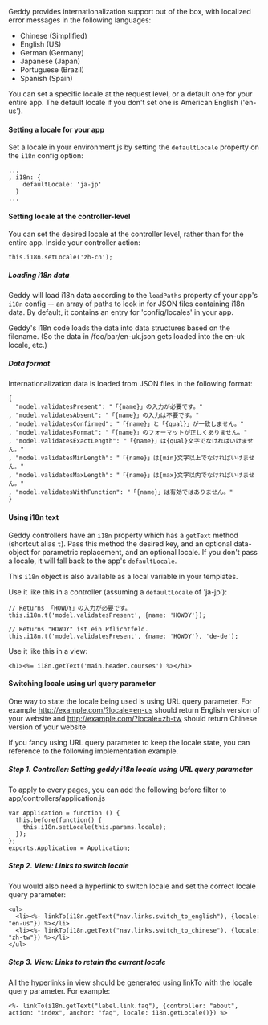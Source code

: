 Geddy provides internationalization support out of the box, with localized error messages in the following languages:

* Chinese (Simplified)
* English (US)
* German (Germany)
* Japanese (Japan)
* Portuguese (Brazil)
* Spanish (Spain)

You can set a specific locale at the request level, or a default one for your entire app. The default locale if you don't set one is American English ('en-us').

#### Setting a locale for your app

Set a locale in your environment.js by setting the `defaultLocale` property on the `i18n` config option:

    ...
    , i18n: {
        defaultLocale: 'ja-jp'
      }
    ...

#### Setting locale at the controller-level

You can set the desired locale at the controller level, rather than for the entire app. Inside your controller action:

    this.i18n.setLocale('zh-cn');

##### Loading i18n data

Geddy will load i18n data according to the `loadPaths` property of your app's `i18n` config -- an array of paths to look in for JSON files containing i18n data. By default, it contains an entry for 'config/locales' in your app.

Geddy's i18n code loads the data into data structures based on the filename. (So the data in /foo/bar/en-uk.json gets loaded into the en-uk locale, etc.)

##### Data format

Internationalization data is loaded from JSON files in the following format:

    {
      "model.validatesPresent": "「{name}」の入力が必要です。"
    , "model.validatesAbsent": "「{name}」の入力は不要です。"
    , "model.validatesConfirmed": "「{name}」と「{qual}」が一致しません。"
    , "model.validatesFormat": "「{name}」のフォーマットが正しくありません。"
    , "model.validatesExactLength": "「{name}」は{qual}文字でなければいけません。"
    , "model.validatesMinLength": "「{name}」は{min}文字以上でなければいけません。"
    , "model.validatesMaxLength": "「{name}」は{max}文字以内でなければいけません。"
    , "model.validatesWithFunction": "「{name}」は有効ではありません。"
    }

#### Using i18n text

Geddy controllers have an `i18n` property which has a `getText` method (shortcut alias `t`). Pass this method the desired key, and an optional data-object for parametric replacement, and an optional locale. If you don't pass a locale, it will fall back to the app's `defaultLocale`.

This `i18n` object is also available as a local variable in your templates.

Use it like this in a controller (assuming a `defaultLocale` of 'ja-jp'):

    // Returns 「HOWDY」の入力が必要です。
    this.i18n.t('model.validatesPresent', {name: 'HOWDY'});

    // Returns "HOWDY" ist ein Pflichtfeld.
    this.i18n.t('model.validatesPresent', {name: 'HOWDY'}, 'de-de');

Use it like this in a view:

    <h1><%= i18n.getText('main.header.courses') %></h1>

#### Switching locale using url query parameter

One way to state the locale being used is using URL query parameter. For example http://example.com/?locale=en-us should return English version of your website and http://example.com/?locale=zh-tw should return Chinese version of your website.

If you fancy using URL query parameter to keep the locale state, you can reference to the following implementation example.

##### Step 1. Controller: Setting geddy i18n locale using URL query parameter

To apply to every pages, you can add the following before filter to app/controllers/application.js

    var Application = function () {
      this.before(function() {
        this.i18n.setLocale(this.params.locale);
      });
    };
    exports.Application = Application;
    
    
##### Step 2. View: Links to switch locale

You would also need a hyperlink to switch locale and set the correct locale query parameter:

    <ul>
      <li><%- linkTo(i18n.getText("nav.links.switch_to_english"), {locale: "en-us"}) %></li>
      <li><%- linkTo(i18n.getText("nav.links.switch_to_chinese"), {locale: "zh-tw"}) %></li>
    </ul>

##### Step 3. View: Links to retain the current locale

All the hyperlinks in view should be generated using linkTo with the locale query parameter. For example:

    <%- linkTo(i18n.getText("label.link.faq"), {controller: "about", action: "index", anchor: "faq", locale: i18n.getLocale()}) %>

